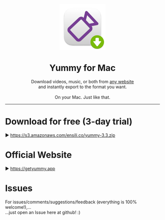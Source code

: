 <p align=center>
  <img height="150px" src="https://github.com/enSili-co/yummy/raw/main/images/logo.png"/>
</p>
<h1 align=center>Yummy for Mac</h1>
<p align=center>
  Download videos, music, or both from <u>any website</u><br>and instantly export to the format you want.<br><br>On your Mac. Just like that.
</p>


---

# Download for free (3-day trial)

▶︎ https://s3.amazonaws.com/ensili.co/yummy-3.3.zip

# Official Website

▶︎ https://getyummy.app

# Issues

For issues/comments/suggestions/feedback (everything is 100% welcome!),...    
...just open an Issue here at github! :)
